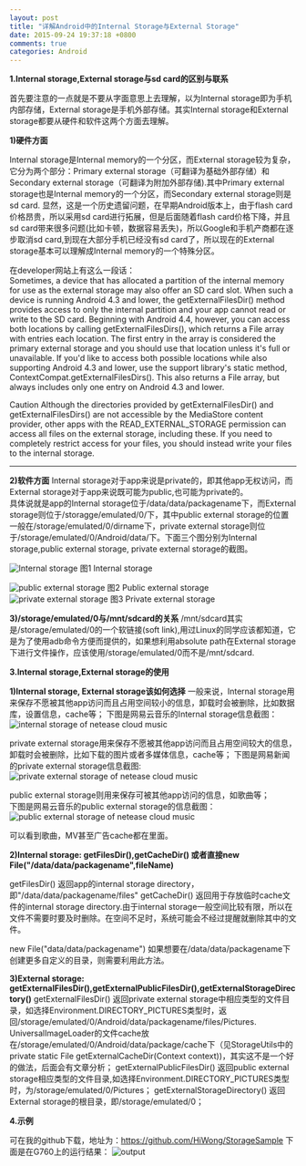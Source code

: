 ```yaml
---
layout: post
title: "详解Android中的Internal Storage与External Storage"
date: 2015-09-24 19:37:18 +0800
comments: true
categories: Android
---
```


**1.Internal storage,External storage与sd card的区别与联系**  

首先要注意的一点就是不要从字面意思上去理解，以为Internal storage即为手机内部存储，External storage是手机外部存储。其实Internal storage和External storage都要从硬件和软件这两个方面去理解。  
 <!--more-->

  **1)硬件方面**   

   Internal storage是Internal memory的一个分区，而External storage较为复杂，它分为两个部分：Primary external storage（可翻译为基础外部存储）和Secondary external storage（可翻译为附加外部存储).其中Primary external storage也是Internal memory的一个分区，而Secondary external storage则是sd card. 显然，这是一个历史遗留问题，在早期Android版本上，由于flash card价格昂贵，所以采用sd card进行拓展，但是后面随着flash card价格下降，并且sd card带来很多问题(比如卡顿，数据容易丢失)，所以Google和手机产商都在逐步取消sd card,到现在大部分手机已经没有sd card了，所以现在的External storage基本可以理解成Internal memory的一个特殊分区。 

  在developer网站上有这么一段话：     
   Sometimes, a device that has allocated a partition of the internal memory for use as the external storage may also offer an SD card slot. When such a device is running Android 4.3 and lower, the getExternalFilesDir() method provides access to only the internal partition and your app cannot read or write to the SD card. Beginning with Android 4.4, however, you can access both locations by calling getExternalFilesDirs(), which returns a File array with entries each location. The first entry in the array is considered the primary external storage and you should use that location unless it's full or unavailable. If you'd like to access both possible locations while also supporting Android 4.3 and lower, use the support library's static method, ContextCompat.getExternalFilesDirs(). This also returns a File array, but always includes only one entry on Android 4.3 and lower.

   Caution Although the directories provided by getExternalFilesDir() and getExternalFilesDirs() are not accessible by the MediaStore content provider, other apps with the READ_EXTERNAL_STORAGE permission can access all files on the external storage, including these. If you need to completely restrict access for your files, you should instead write your files to the internal storage.

----------------------------------------------
  **2)软件方面**
   Internal storage对于app来说是private的，即其他app无权访问，而External    storage对于app来说既可能为public,也可能为private的。   
   具体说就是app的Internal storage位于/data/data/packagename下，而External storage则位于/storagge/emulated/0/下，其中public external storage的位置一般在/storage/emulated/0/dirname下，private external storage则位于/storage/emulated/0/Android/data/下。下面三个图分别为Internal storage,public external storage, private external storage的截图。

   ![Internal storage](http://7xn1yt.com1.z0.glb.clouddn.com/internal_storage.png)
                         图1 Internal storage

   ![public external storage](http://7xn1yt.com1.z0.glb.clouddn.com/external_storage.png)
                         图2 Public external storage
   ![private external storage](http://7xn1yt.com1.z0.glb.clouddn.com/external_private_storage.png)
                         图3 Private external storage

   **3)/storage/emulated/0与/mnt/sdcard的关系**
      /mnt/sdcard其实是/storage/emulated/0的一个软链接(soft link),用过Linux的同学应该都知道，它是为了使用adb命令方便而提供的，如果想利用absolute path在External storage下进行文件操作，应该使用/storage/emulated/0而不是/mnt/sdcard.


**3.Internal storage,External storage的使用**

**1)Internal storage, External storage该如何选择**
 一般来说，Internal storage用来保存不愿被其他app访问而且占用空间较小的信息，卸载时会被删除，比如数据库，设置信息，cache等；
    下图是网易云音乐的Internal storage信息截图：  
  ![internal storage of netease cloud music](http://7xn1yt.com1.z0.glb.clouddn.com/intern_netease.png)


  private external storage用来保存不愿被其他app访问而且占用空间较大的信息，卸载时会被删除，比如下载的图片或者多媒体信息，cache等；
  下图是网易新闻的private external storage信息截图:
 ![private external storage of netease cloud music](http://7xn1yt.com1.z0.glb.clouddn.com/private_extern_netease.png)


 public external storage则用来保存可被其他app访问的信息，如歌曲等；     
 下图是网易云音乐的public external storage的信息截图：   
 ![public external storage of netease cloud music](http://7xn1yt.com1.z0.glb.clouddn.com/public_external_storage_netease.png)

  可以看到歌曲，MV甚至广告cache都在里面。  

**2)Internal storage: getFilesDir(),getCacheDir() 或者直接new File("/data/data/packagename",fileName)**

getFilesDir()
   返回app的internal storage directory，即"/data/data/packagename/files"
getCacheDir()
   返回用于存放临时cache文件的internal storage directory.由于internal storage一般空间比较有限，所以在文件不需要时要及时删除。在空间不足时，系统可能会不经过提醒就删除其中的文件。

new File("data/data/packagename")
    如果想要在/data/data/packagename下创建更多自定义的目录，则需要利用此方法。  

**3)External storage: getExternalFilesDir(),getExternalPublicFilesDir(),getExternalStorageDirectory()**
getExternalFilesDir()
   返回private external storage中相应类型的文件目录，如选择Environment.DIRECTORY_PICTURES类型时，返回/storage/emulated/0/Android/data/packagename/files/Pictures.
   UniversalImageLoader的文件cache放在/storage/emulated/0/Android/data/package/cache下（见StorageUtils中的private static File getExternalCacheDir(Context context))，其实这不是一个好的做法，后面会有文章分析；
getExternalPublicFilesDir()
   返回public external storage相应类型的文件目录,如选择Environment.DIRECTORY_PICTURES类型时，为/storage/emulated/0/Pictures；
getExternalStorageDirectory()
   返回External storage的根目录，即/storage/emulated/0；

**4.示例**

可在我的github下载，地址为：https://github.com/HiWong/StorageSample
下面是在G760上的运行结果：
![output](http://7xn1yt.com1.z0.glb.clouddn.com/output.png)
